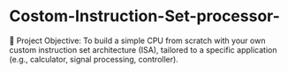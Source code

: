 # Costom-Instruction-Set-processor-
🧠 Project Objective:  To build a simple CPU from scratch with your own custom instruction set architecture (ISA), tailored to a specific application (e.g., calculator, signal processing, controller).
